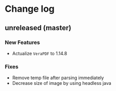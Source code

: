 # Change log

## unreleased (master)

### New Features

* Actualize `VeraPDF` to 1.14.8

### Fixes

* Remove temp file after parsing immediately
* Decrease size of image by using headless java
